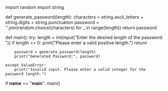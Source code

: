 import random
import string

def generate_password(length):
    characters = string.ascii_letters + string.digits + string.punctuation
    password = ''.join(random.choice(characters) for _ in range(length))
    return password

def main():
    try:
        length = int(input("Enter the desired length of the password: "))
        if length <= 0:
            print("Please enter a valid positive length.")
            return

        password = generate_password(length)
        print("Generated Password:", password)

    except ValueError:
        print("Invalid input. Please enter a valid integer for the password length.")

if __name__ == "__main__":
    main()
